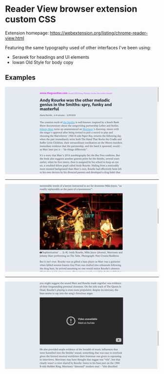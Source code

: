 # Reader View browser extension custom CSS

Extension homepage: https://webextension.org/listing/chrome-reader-view.html

Featuring the same typography used of other interfaces I've been using:

- Seravek for headings and UI elements
- Iowan Old Style for body copy

## Examples

![Top of the page](/assets/reader-view-css-1.jpg "Top of the page")

***

![Image with caption](/assets/reader-view-css-2.jpg "Image with caption")

***

![Video in an iframe](/assets/reader-view-css-3.jpg "Video in an iframe")